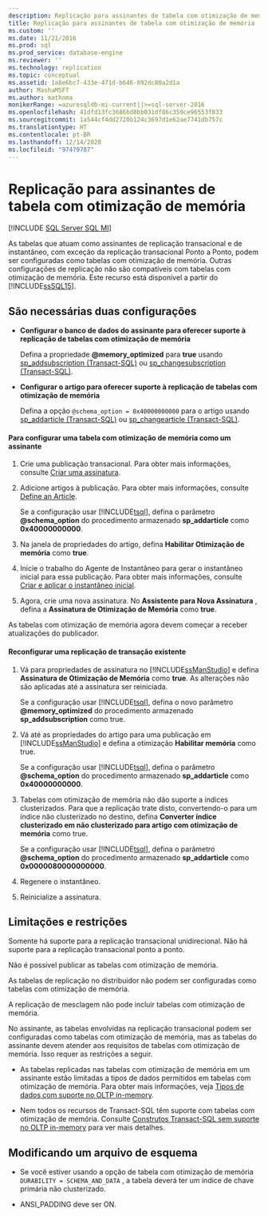 ```yaml
---
description: Replicação para assinantes de tabela com otimização de memória
title: Replicação para assinantes de tabela com otimização de memória | Microsoft Docs
ms.custom: ''
ms.date: 11/21/2016
ms.prod: sql
ms.prod_service: database-engine
ms.reviewer: ''
ms.technology: replication
ms.topic: conceptual
ms.assetid: 1a8e6bc7-433e-471d-b646-092dc80a2d1a
author: MashaMSFT
ms.author: mathoma
monikerRange: =azuresqldb-mi-current||>=sql-server-2016
ms.openlocfilehash: 41dfd13fc3686bd8bb031df86c359ce96553f833
ms.sourcegitcommit: 1a544cf4dd2720b124c3697d1e62ae7741db757c
ms.translationtype: HT
ms.contentlocale: pt-BR
ms.lasthandoff: 12/14/2020
ms.locfileid: "97479787"
---
```

# <a name="replication-to-memory-optimized-table-subscribers"></a>Replicação para assinantes de tabela com otimização de memória
[!INCLUDE [SQL Server SQL MI](../../includes/applies-to-version/sql-asdbmi.md)]

  As tabelas que atuam como assinantes de replicação transacional e de instantâneo, com exceção da replicação transacional Ponto a Ponto, podem ser configuradas como tabelas com otimização de memória. Outras configurações de replicação não são compatíveis com tabelas com otimização de memória. Este recurso está disponível a partir do [!INCLUDE[ssSQL15](../../includes/sssql15-md.md)].  
  
## <a name="two-configurations-are-required"></a>São necessárias duas configurações  
  
-   **Configurar o banco de dados do assinante para oferecer suporte à replicação de tabelas com otimização de memória**  
  
     Defina a propriedade **\@memory_optimized** para **true** usando [sp_addsubscription &#40;Transact-SQL&#41;](../../relational-databases/system-stored-procedures/sp-addsubscription-transact-sql.md) ou [sp_changesubscription &#40;Transact-SQL&#41;](../../relational-databases/system-stored-procedures/sp-changesubscription-transact-sql.md).  
  
-   **Configurar o artigo para oferecer suporte à replicação de tabelas com otimização de memória**  
  
     Defina a opção `@schema_option = 0x40000000000` para o artigo usando [sp_addarticle &#40;Transact-SQL&#41;](../../relational-databases/system-stored-procedures/sp-addarticle-transact-sql.md) ou [sp_changearticle &#40;Transact-SQL&#41;](../../relational-databases/system-stored-procedures/sp-changearticle-transact-sql.md).  
  
#### <a name="to-configure-a-memory-optimized-table-as-a-subscriber"></a>Para configurar uma tabela com otimização de memória como um assinante  
  
1.  Crie uma publicação transacional. Para obter mais informações, consulte [Criar uma assinatura](../../relational-databases/replication/publish/create-a-publication.md).  
  
2.  Adicione artigos à publicação. Para obter mais informações, consulte [Define an Article](../../relational-databases/replication/publish/define-an-article.md).  
  
     Se a configuração usar [!INCLUDE[tsql](../../includes/tsql-md.md)], defina o parâmetro **\@schema_option** do procedimento armazenado **sp_addarticle** como   
    **0x40000000000**.  
  
3.  Na janela de propriedades do artigo, defina **Habilitar Otimização de memória** como **true**.  
  
4.  Inicie o trabalho do Agente de Instantâneo para gerar o instantâneo inicial para essa publicação. Para obter mais informações, consulte [Criar e aplicar o instantâneo inicial](../../relational-databases/replication/create-and-apply-the-initial-snapshot.md).  
  
5.  Agora, crie uma nova assinatura. No **Assistente para Nova Assinatura** , defina a **Assinatura de Otimização de Memória** como **true**.  

 As tabelas com otimização de memória agora devem começar a receber atualizações do publicador.  
  
#### <a name="reconfigure-an-existing-transaction-replication"></a>Reconfigurar uma replicação de transação existente  
  
1.  Vá para propriedades de assinatura no [!INCLUDE[ssManStudio](../../includes/ssmanstudio-md.md)] e defina **Assinatura de Otimização de Memória** como **true**. As alterações não são aplicadas até a assinatura ser reiniciada.  
  
     Se a configuração usar [!INCLUDE[tsql](../../includes/tsql-md.md)], defina o novo parâmetro **\@memory_optimized** do procedimento armazenado **sp_addsubscription** como true.  
  
2.  Vá até as propriedades do artigo para uma publicação em [!INCLUDE[ssManStudio](../../includes/ssmanstudio-md.md)] e defina a otimização **Habilitar memória** como true.  
  
     Se a configuração usar [!INCLUDE[tsql](../../includes/tsql-md.md)], defina o parâmetro **\@schema_option** do procedimento armazenado **sp_addarticle** como   
    **0x40000000000**.  
  
3.  Tabelas com otimização de memória não dão suporte a índices clusterizados. Para que a replicação trate disto, convertendo-o para um índice não clusterizado no destino, defina **Converter índice clusterizado em não clusterizado para artigo com otimização de memória** como true.  
  
     Se a configuração usar [!INCLUDE[tsql](../../includes/tsql-md.md)], defina o parâmetro **\@schema_option** do procedimento armazenado **sp_addarticle** como  **0x0000080000000000**.  
  
4.  Regenere o instantâneo.  
  
5.  Reinicialize a assinatura.  
  
## <a name="remarks-and-restrictions"></a>Limitações e restrições  
 Somente há suporte para a replicação transacional unidirecional. Não há suporte para a replicação transacional ponto a ponto.  
  
 Não é possível publicar as tabelas com otimização de memória.  
  
 As tabelas de replicação no distribuidor não podem ser configuradas como tabelas com otimização de memória.  
  
 A replicação de mesclagem não pode incluir tabelas com otimização de memória.  
  
 No assinante, as tabelas envolvidas na replicação transacional podem ser configuradas como tabelas com otimização de memória, mas as tabelas do assinante devem atender aos requisitos de tabelas com otimização de memória. Isso requer as restrições a seguir.  
 
-   As tabelas replicadas nas tabelas com otimização de memória em um assinante estão limitadas a tipos de dados permitidos em tabelas com otimização de memória. Para obter mais informações, veja [Tipos de dados com suporte no OLTP in-memory](../../relational-databases/in-memory-oltp/supported-data-types-for-in-memory-oltp.md).  
  
-   Nem todos os recursos de Transact-SQL têm suporte com tabelas com otimização de memória. Consulte [Construtos Transact-SQL sem suporte no OLTP in-memory](../../relational-databases/in-memory-oltp/transact-sql-constructs-not-supported-by-in-memory-oltp.md) para ver mais detalhes.  
  
##  <a name="modifying-a-schema-file"></a><a name="Schema"></a> Modificando um arquivo de esquema  
  
-   Se você estiver usando a opção de tabela com otimização de memória `DURABILITY = SCHEMA_AND_DATA` , a tabela deverá ter um índice de chave primária não clusterizado.  
  
-   ANSI_PADDING deve ser ON.  
  
  
  
